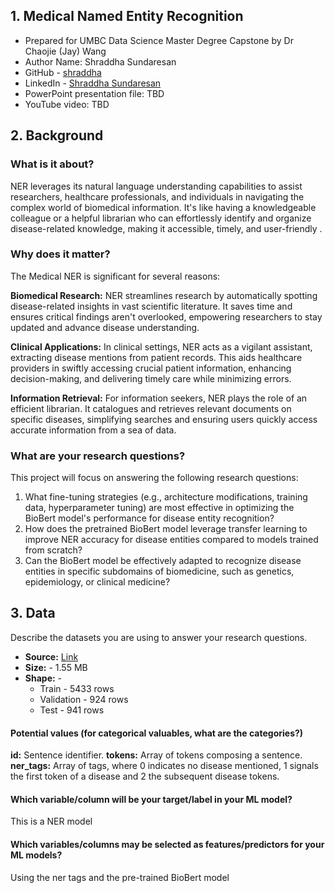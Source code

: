 ## 1. Medical Named Entity Recognition

- Prepared for UMBC Data Science Master Degree Capstone by Dr Chaojie (Jay) Wang
- Author Name: Shraddha Sundaresan
- GitHub - <a href="https://github.com/Shraddha-boop"> shraddha </a>
- LinkedIn - <a href="https://www.linkedin.com/in/shraddha-sundaresan-676b8b93"> Shraddha Sundaresan </a>
- PowerPoint presentation file: TBD
- YouTube video: TBD
    
## 2. Background

### What is it about?
NER leverages its natural language understanding capabilities to assist researchers, healthcare professionals, and individuals in navigating the complex world of biomedical information.
It's like having a knowledgeable colleague or a helpful librarian who can effortlessly identify and organize disease-related knowledge, making it accessible, timely, and user-friendly
.
### Why does it matter?

The Medical NER is significant for several reasons:

**Biomedical Research:** NER streamlines research by automatically spotting disease-related insights in vast scientific literature. It saves time and ensures critical findings aren't overlooked, empowering researchers to stay updated and advance disease understanding.

**Clinical Applications:** In clinical settings, NER acts as a vigilant assistant, extracting disease mentions from patient records. This aids healthcare providers in swiftly accessing crucial patient information, enhancing decision-making, and delivering timely care while minimizing errors.

**Information Retrieval:** For information seekers, NER plays the role of an efficient librarian. It catalogues and retrieves relevant documents on specific diseases, simplifying searches and ensuring users quickly access accurate information from a sea of data.

### What are your research questions?

This project will focus on answering the following research questions:

1. What fine-tuning strategies (e.g., architecture modifications, training data, hyperparameter tuning) are most effective in optimizing the BioBert model's performance for disease entity recognition?
2. How does the pretrained BioBert model leverage transfer learning to improve NER accuracy for disease entities compared to models trained from scratch?
3. Can the BioBert model be effectively adapted to recognize disease entities in specific subdomains of biomedicine, such as genetics, epidemiology, or clinical medicine?


## 3. Data 

Describe the datasets you are using to answer your research questions.

- **Source:** [Link](https://huggingface.co/datasets/ncbi_disease)
- **Size:** - 1.55 MB
- **Shape:** -
  - Train - 5433 rows
  - Validation - 924 rows
  - Test - 941 rows
 

#### Potential values (for categorical valuables, what are the categories?)

**id:** Sentence identifier.
**tokens:** Array of tokens composing a sentence.
**ner_tags:** Array of tags, where 0 indicates no disease mentioned, 1 signals the first token of a disease and 2 the subsequent disease tokens.

#### Which variable/column will be your target/label in your ML model?

This is a NER model

#### Which variables/columns may be selected as features/predictors for your ML models?

Using the ner tags and the pre-trained BioBert model
